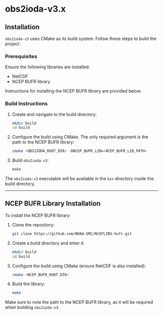 # obs2ioda-v3.x

## Installation

`obs2ioda-v3` uses CMake as its build system. Follow these steps to build the project:

### Prerequisites

Ensure the following libraries are installed:
- NetCDF
- NCEP BUFR library

Instructions for installing the NCEP BUFR library are provided below.

### Build Instructions

1. Create and navigate to the build directory:
   ```bash
   mkdir build
   cd build
   ```

2. Configure the build using CMake. The only required argument is the path to the NCEP BUFR library:
   ```bash
   cmake <OBS2IODA_ROOT_DIR> -DNCEP_BUFR_LIB=<NCEP_BUFR_LIB_PATH>
   ```

3. Build `obs2ioda-v3`:
   ```bash
   make
   ```

The `obs2ioda-v3` executable will be available in the `bin` directory inside the build directory.

---

## NCEP BUFR Library Installation

To install the NCEP BUFR library:

1. Clone the repository:
   ```bash
   git clone https://github.com/NOAA-EMC/NCEPLIBS-bufr.git
   ```

2. Create a build directory and enter it:
   ```bash
   mkdir build
   cd build
   ```

3. Configure the build using CMake (ensure NetCDF is also installed):
   ```bash
   cmake <NCEP_BUFR_ROOT_DIR>
   ```

4. Build the library:
   ```bash
   make
   ```

Make sure to note the path to the NCEP BUFR library, as it will be required when building `obs2ioda-v3`.

